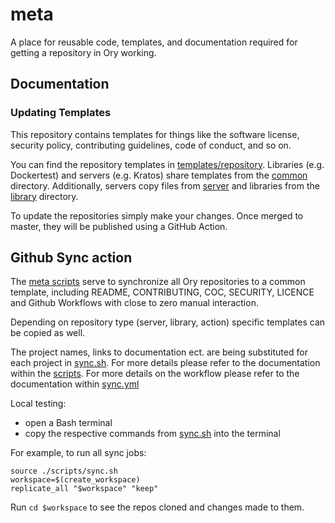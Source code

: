# meta

A place for reusable code, templates, and documentation required for getting a
repository in Ory working.

## Documentation

### Updating Templates

This repository contains templates for things like the software license,
security policy, contributing guidelines, code of conduct, and so on.

You can find the repository templates in
[templates/repository](./templates/repository). Libraries (e.g. Dockertest) and
servers (e.g. Kratos) share templates from the
[common](./templates/repository/common) directory. Additionally, servers copy
files from [server](./templates/repository/server) and libraries from the
[library](./templates/repository/library) directory.

To update the repositories simply make your changes. Once merged to master, they
will be published using a GitHub Action.

## Github Sync action

The [meta scripts](https://github.com/ory/meta/tree/master/scripts) serve to
synchronize all Ory repositories to a common template, including README,
CONTRIBUTING, COC, SECURITY, LICENCE and Github Workflows with close to zero
manual interaction.

Depending on repository type (server, library, action) specific templates can be
copied as well.

The project names, links to documentation ect. are being substituted for each
project in [sync.sh](https://github.com/ory/meta/blob/master/scripts/sync.sh).
For more details please refer to the documentation within the
[scripts](https://github.com/ory/meta/tree/master/scripts). For more details on
the workflow please refer to the documentation within
[sync.yml](https://github.com/ory/meta/blob/master/.github/workflows/sync.yml)

Local testing:

- open a Bash terminal
- copy the respective commands from
  [sync.sh](https://github.com/ory/meta/blob/master/scripts/sync.sh) into the
  terminal

For example, to run all sync jobs:

```
source ./scripts/sync.sh
workspace=$(create_workspace)
replicate_all "$workspace" "keep"
```

Run `cd $workspace` to see the repos cloned and changes made to them.
